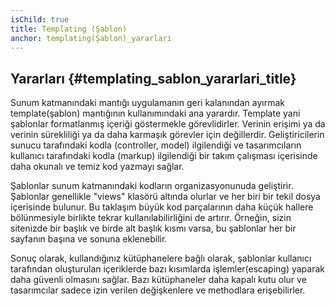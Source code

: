 ```yaml
---
isChild: true
title: Templating (Şablon)
anchor: templating(Şablon)_yararlari
---
```


## Yararları {#templating_sablon_yararlari_title}

Sunum katmanındaki mantığı uygulamanın geri kalanından ayırmak template(şablon) mantığının kullanımındaki ana yarardır. 
Template yani şablonlar formatlanmış içeriği göstermekle görevlidirler. Verinin erişimi ya da verinin sürekliliği
ya da daha karmaşık görevler için değillerdir. Geliştiricilerin sunucu tarafındaki kodla (controller, model) 
ilgilendiği ve tasarımcıların kullanıcı tarafındaki kodla (markup) ilgilendiği bir takım çalışması içerisinde daha 
okunalı ve temiz kod yazmayı sağlar. 

Şablonlar sunum katmanındaki kodların organizasyonunuda geliştirir. Şablonlar genellikle "views" klasörü altında
olurlar ve her biri bir tekil dosya içerisinde bulunur. Bu taklaşım büyük kod parçalarının daha küçük hallere 
bölünmesiyle birlikte tekrar kullanılabilirliğini de artırır. Örneğin, sizin sitenizde bir başlık ve birde alt başlık 
kısmı varsa, bu şablonlar her bir sayfanın başına ve sonuna eklenebilir.

Sonuç olarak, kullandığınız kütüphanelere bağlı olarak, şablonlar kullanıcı tarafından oluşturulan içeriklerde 
bazı kısımlarda işlemler(escaping) yaparak daha güvenli olmasını sağlar. Bazı kütüphaneler daha kapalı kutu 
olur ve tasarımcılar sadece izin verilen değişkenlere ve methodlara erişebilirler. 
